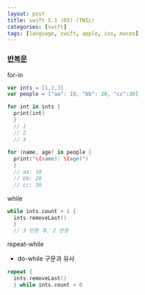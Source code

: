 ```yaml
---
layout: post
title: swift 5.1 (05) (TWIL)
categories: [swift]
tags: [language, swift, apple, ios, macos]
---
```


### [반복문](https://yagom.github.io/swift_basic/contents/06_loop/)

for-in
```swift
var ints = [1,2,3]
var people = ["aa": 10, "bb": 20, "cc":30]

for int in ints {
  print(int)
  }
  // 1
  // 2
  // 3
  
for (name, age) in people {
  print("\(name): \(age)")
  }
  // aa: 10
  // bb: 20
  // cc: 30
```


while
```swift
while ints.count > 1 {
  ints.removeLast()
  }
  // 3 반환 후, 2 반환
```


repeat-while
- do-while 구문과 유사
```swift
repeat {
  ints.removeLast()
  } while ints.count > 0
```